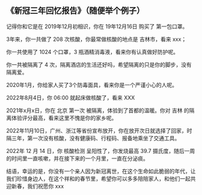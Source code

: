 ## 《新冠三年回忆报告》（随便举个例子） 
记得你和它是在 2019年12月初相识，你在 19年12月16日 购买了 第一包口罩。 

3年来，你一共做了 208 次核酸，你最常做核酸的地点是 吉林市，看来 xxx；

你一共使用了 1024 个口罩，3 瓶酒精消毒液，看来你有认真做好防护呢。 

你一共被隔离了 4 次，隔离酒店的生活还好吗，希望隔离的只是你的脚步，没有隔离爱。 

2020年1月，你给家人买了3个防毒面具，看来你是一个严谨小心的人呢。 

2022年8月4日，你 06:00 就起床做核酸了，看来 XXX 

2021年x月x日，你在 北京 第一次 被隔离，体验到了首都的温暖。你对 吉林 的隔离体验评分最高，看来这里不愧是你的家乡呢。 


2022年11月10日，广州、浙江等省份宣布放开，你在放开次日就选择了回家，时隔三年，第一次没有核酸，没有健康码、行程码、报备地乘坐了交通工具。

2022年 12 月 14 日，你 核酸检测 呈阳性了，你发烧最高 39.7 摄氏度，随后一周的时间里一直咳嗽，并在接下来的一个月里，一直在分泌痰。

结语，幸运的是，你没有一个亲人因为新冠离世，在这个生命如此脆弱的年代，让我们珍惜身边人，在这个祥和的春节里，希望你可以多多陪陪家人，和他们一起共迎新春，我们祝愿你 xxx